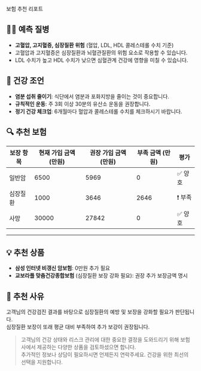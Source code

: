 보험 추천 리포트

## 🧑‍⚕️ 예측 질병

- **고혈압, 고지혈증, 심장질환 위험** (혈압, LDL, HDL 콜레스테롤 수치 기준)
- 고혈압과 고지혈증은 심장질환과 뇌혈관질환의 위험 요소로 작용할 수 있습니다.
- LDL 수치가 높고 HDL 수치가 낮으면 심혈관계 건강에 영향을 미칠 수 있습니다.

## 📌 건강 조언

- **염분 섭취 줄이기**: 식단에서 염분과 포화지방을 줄이는 것이 중요합니다.
- **규칙적인 운동**: 주 3회 이상 30분의 유산소 운동을 권장합니다.
- **정기 건강 체크업**: 6개월마다 혈압과 콜레스테롤 수치를 체크하시기 바랍니다.

## 🔍 추천 보험

| 보장 항목 | 현재 가입 금액 (만원) | 권장 가입 금액 (만원) | 부족 금액 (만원) | 평가    |
| --------- | --------------------- | --------------------- | ---------------- | ------- |
| 일반암    | 6500                  | 5969                  | 0                | ✅ 양호 |
| 심장질환  | 1000                  | 3646                  | 2646             | ❗ 부족 |
| 사망      | 30000                 | 27842                 | 0                | ✅ 양호 |

---

## 💡 추천 상품

- **삼성 인터넷 비갱신 암보험**: 0만원 추가 필요
- **교보라플 맞춤건강종합보험** (심장질환 보장 강화 필요): 권장 추가 보장금액 명시

## 💬 추천 사유

고객님의 건강검진 결과를 바탕으로 심장질환의 예방 및 보장을 강화할 필요가 판단됩니다.  
심장질환 보장이 또래 평균 대비 부족하여 추가 보강이 권장됩니다.

> 고객님의 건강 상태와 리스크 관리에 대한 중요한 결정을 도와드리기 위해 보험사에서 제공하는 다양한 상품을 검토하셨으면 합니다.  
> 추가적인 정보나 상담이 필요하시면 언제든지 연락주세요. 건강을 위한 최선의 선택을 지원합니다.

